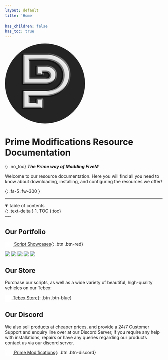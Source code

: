 ```yaml
---
layout: default
title: 'Home'

has_children: false
has_toc: true
---
```


<img class='cover-img' style="border-radius: 1000px;" width="256px" src='./assets/img/logo.png' alt='Prime Mods Logo' draggable='false'>



# Prime Modifications Resource Documentation
{: .no_toc}
***The Prime way of Modding FiveM***

Welcome to our resource documentation. 
Here you will find all you need to know about downloading, installing, and configuring the resources we offer!

{: .fs-5 .fw-300 }

---
<details open markdown="block">
<summary>
table of contents
</summary>
{: .text-delta }
1. TOC
{:toc}
</details>
---

## Our Portfolio

[<img class='cover-img' width="25px" style="vertical-align: middle;" src='./assets/img/youtube.png' alt='YouTube' draggable='false'> Script Showcases](https://www.youtube.com/channel/UC3CL8jOgWuRE6JV9oxsKeOg){: .btn .btn-red}

<img class='cover-img' width="400px" src="https://media.giphy.com/media/xFFbpgPT09cCu3rdYw/giphy.gif" draggable="false">
<img class='cover-img' width="400px" src="https://media.giphy.com/media/ED7kay0S3IyR55wvoK/giphy.gif" draggable="false">
<img class='cover-img' width="400px" src="https://media.discordapp.net/attachments/933001131997663263/1013443058706169946/unknown.png?width=1193&height=671" draggable="false">
<img class='cover-img' width="400px" src="https://media.giphy.com/media/k5Y6kog8beH1GJg2DT/giphy-downsized-large.gif" draggable="false">
<img class='cover-img' width="400px" src="https://cdn.discordapp.com/attachments/933001131997663263/1008764820092358686/unknown.png" draggable="false">

## Our Store

Purchase our scripts, as well as a wide variety of beautiful, high-quality vehicles on our Tebex:

[<img class='cover-img' width="21px" style="vertical-align: middle;" src='./assets/img/prime.png' alt='Tebex' draggable='false'> Tebex Store](https://store.prime-modifications.tk/){: .btn .btn-blue}

## Our Discord

We also sell products at cheaper prices, and provide a 24/7 Customer Support and enquiry line over at our Discord Server, if you require any help with installations, repairs or have any queries regarding our products contact us via our discord server.

[<img class='cover-img' width="25px" style="vertical-align: middle;" src='./assets/img/discord.png' alt='Discord' draggable='false'> Prime Modifications](https://dc.prime-modifications.tk){: .btn .btn-discord}